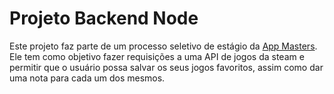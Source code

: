 # Projeto Backend Node

Este projeto faz parte de um processo seletivo de estágio da <a target="_blank" rel="noopener noreferrer" href="https://appmasters.io">App Masters</a>. <br>
Ele tem como objetivo fazer requisições a uma API de jogos da steam e permitir que o usuário possa salvar os seus jogos favoritos, assim como dar uma nota para cada um dos mesmos.
